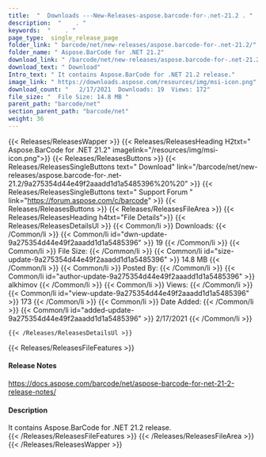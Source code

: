 ```yaml
---
title:  "  Downloads ---New-Releases-aspose.barcode-for-.net-21.2 . " 
description:  "    . " 
keywords:  "    . " 
page_type:  single_release_page
folder_link: " barcode/net/new-releases/aspose.barcode-for-.net-21.2/"
folder_name: " Aspose.BarCode for .NET 21.2"
download_link: " /barcode/net/new-releases/aspose.barcode-for-.net-21.2/9a275354d44e49f2aaadd1d1a5485396"
download_text: " Download"
Intro_text: " It contains Aspose.BarCode for .NET 21.2 release."
image_link: " https://downloads.aspose.com/resources/img/msi-icon.png"
download_count: "   2/17/2021  Downloads: 19  Views: 172"
file_size: "  File Size: 14.8 MB "
parent_path: "barcode/net"
section_parent_path: "barcode/net"
weight: 36 
---
```


{{< Releases/ReleasesWapper >}}
  {{< Releases/ReleasesHeading H2txt=" Aspose.BarCode for .NET 21.2" imagelink="/resources/img/msi-icon.png">}}
  {{< Releases/ReleasesButtons >}}
    {{< Releases/ReleasesSingleButtons text=" Download" link="/barcode/net/new-releases/aspose.barcode-for-.net-21.2/9a275354d44e49f2aaadd1d1a5485396%20%20" >}}
    {{< Releases/ReleasesSingleButtons text=" Support Forum " link="https://forum.aspose.com/c/barcode" >}}
  {{< Releases/ReleasesButtons >}}
  {{< Releases/ReleasesFileArea >}}
    {{< Releases/ReleasesHeading h4txt="File Details">}}
    {{< Releases/ReleasesDetailsUl >}}
            {{< Common/li  >}} Downloads: {{< /Common/li >}} 
      {{< Common/li id="dwn-update-9a275354d44e49f2aaadd1d1a5485396" >}} 19 {{< /Common/li >}} 
      {{< Common/li  >}} File Size: {{< /Common/li >}} 
      {{< Common/li id="size-update-9a275354d44e49f2aaadd1d1a5485396" >}} 14.8 MB {{< /Common/li >}} 
      {{< Common/li  >}} Posted By: {{< /Common/li >}} 
      {{< Common/li id="author-update-9a275354d44e49f2aaadd1d1a5485396" >}} alkhimov {{< /Common/li >}} 
      {{< Common/li  >}} Views: {{< /Common/li >}} 
      {{< Common/li id="view-update-9a275354d44e49f2aaadd1d1a5485396" >}} 173 {{< /Common/li >}} 
      {{< Common/li  >}} Date Added: {{< /Common/li >}} 
      {{< Common/li id="added-update-9a275354d44e49f2aaadd1d1a5485396" >}} 2/17/2021 {{< /Common/li >}} 

    {{< /Releases/ReleasesDetailsUl >}}

  {{< Releases/ReleasesFileFeatures >}}
      <h4>Release Notes</h4><div><a href="https://docs.aspose.com/barcode/net/aspose-barcode-for-net-21-2-release-notes/">https://docs.aspose.com/barcode/net/aspose-barcode-for-net-21-2-release-notes/</a></div><h4>Description</h4><div class="HTMLDescription">It contains Aspose.BarCode for .NET 21.2 release.</div>
  {{< /Releases/ReleasesFileFeatures >}}
 {{< /Releases/ReleasesFileArea >}}
{{< /Releases/ReleasesWapper >}}


